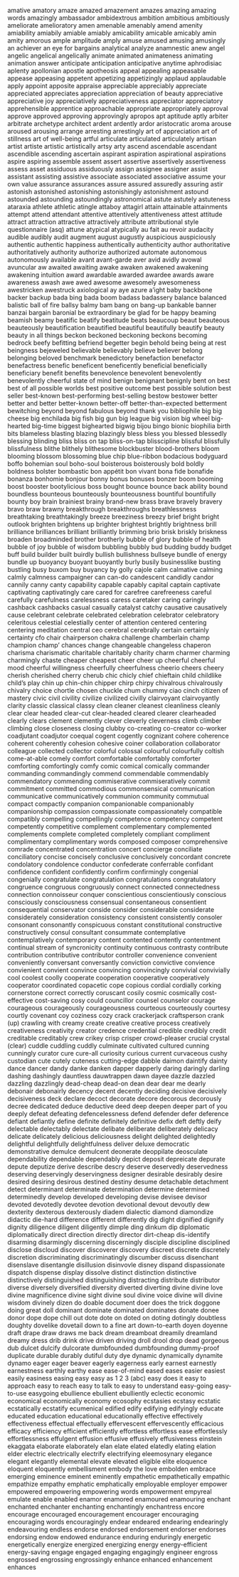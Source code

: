 amative
amatory
amaze
amazed
amazement
amazes
amazing
amazing words
amazingly
ambassador
ambidextrous
ambition
ambitious
ambitiously
ameliorate
amelioratory
amen
amenable
amenably
amend
amenity
amiability
amiabily
amiable
amiably
amicability
amicable
amicably
amin
amity
amorous
ample
amplitude
amply
amuse
amused
amusing
amusingly
an achiever
an eye for bargains
analytical
analyze
anamnestic
anew
angel
angelic
angelical
angelically
animate
animated
animateness
animating
animation
answer
anticipate
anticipation
anticipative
anytime
aphrodisiac
aplenty
apollonian
apostle
apotheosis
appeal
appealing
appeasable
appease
appeasing
appetent
appetizing
appetizingly
applaud
applaudable
apply
appoint
apposite
appraise
appreciable
appreciably
appreciate
appreciated
appreciates
appreciation
appreciation of beauty
appreciative
appreciative joy
appreciatively
appreciativeness
appreciator
appreciatory
apprehensible
apprentice
approachable
appropriate
appropriately
approval
approve
approved
approving
approvingly
apropos
apt
aptitude
aptly
arbiter
arbitrate
archetype
architect
ardent
ardently
ardor
aristocratic
aroma
arouse
aroused
arousing
arrange
arresting
arrestingly
art of appreciation
art of stillness
art of well-being
artful
articulate
articulated
articulately
artisan
artist
artiste
artistic
artistically
artsy
arty
ascend
ascendable
ascendant
ascendible
ascending
ascertain
aspirant
aspiration
aspirational
aspirations
aspire
aspiring
assemble
assent
assert
assertive
assertively
assertiveness
assess
asset
assiduous
assiduously
assign
assignee
assigner
assist
assistant
assisting
assistive
associate
associated
associative
assume your own value
assurance
assurances
assure
assured
assuredly
assuring
astir
astonish
astonished
astonishing
astonishingly
astonishment
astound
astounded
astounding
astoundingly
astronomical
astute
astutely
astuteness
ataraxia
athlete
athletic
atingle
attaboy
attagirl
attain
attainable
attainments
attempt
attend
attendant
attentive
attentively
attentiveness
attest
attitude
attract
attraction
attractive
attractively
attribute
attributional style questionnaire (asq)
attune
atypical
atypically
au fait
au revoir
audacity
audible
audibly
audit
augment
august
augustly
auspicious
auspiciously
authentic
authentic happiness
authentically
authenticity
author
authoritative
authoritatively
authority
authorize
authorized
automate
autonomous
autonomously
available
avant
avant-garde
aver
avid
avidly
avowal
avuncular
aw
awaited
awaiting
awake
awaken
awakened
awakening
awakening intuition
award
awardable
awarded
awardee
awards
aware
awareness
awash
awe
awed
awesome
awesomely
awesomeness
awestricken
awestruck
axiological
ay
aye
azure
a’ight
baby
backbone
backer
backup
bada bing bada boom
badass
badassery
balance
balanced
balistic
ball of fire
ballsy
balmy
bam
bang on
bang-up
bankable
banner
banzai
bargain
baronial
be extraordinary
be glad for
be happy
beaming
beamish
beamy
beatific
beatify
beatitude
beats
beaucoup
beaut
beauteous
beauteously
beautification
beautified
beautiful
beautifully
beautify
beauty
beauty in all things
beckon
beckoned
beckoning
beckons
becoming
bedrock
beefy
befitting
befriend
begetter
begin
behold
being
being at rest
beingness
bejeweled
believable
believably
believe
believer
belong
belonging
beloved
benchmark
benedictory
benefaction
benefactor
benefactress
benefic
beneficent
beneficently
beneficial
beneficially
beneficiary
benefit
benefits
benevolence
benevolent
benevolently
benevolently cheerful state of mind
benign
benignant
benignly
bent on
best
best of all possible worlds
best positive outcome
best possible solution
best seller
best-known
best-performing
best-selling
bestow
bestower
better
better and better
better-known
better-off
better-than-expected
betterment
bewitching
beyond
beyond fabulous
beyond thank you
bibliophile
big
big cheese
big enchilada
big fish
big gun
big league
big vision
big wheel
big-hearted
big-time
biggest
bighearted
bigwig
bijou
bingo
bionic
biophilia
birth
bits
blameless
blasting
blazing
blazingly
bless
bless you
blessed
blessedly
blessing
blinding
bliss
bliss on tap
bliss-on-tap
blisscipline
blissful
blissfully
blissfulness
blithe
blithely
blithesome
blockbuster
blood-brothers
bloom
blooming
blossom
blossoming
blue chip
blue-ribbon
bodacious
bodyguard
boffo
bohemian soul
boho-soul
boisterous
boisterously
bold
boldly
boldness
bolster
bombastic
bon appétit
bon vivant
bona fide
bonafide
bonanza
bonhomie
bonjour
bonny
bonus
bonuses
bonzer
boom
booming
boost
booster
bootylicious
boss
bought
bounce
bounce back ability
bound
boundless
bounteous
bounteously
bounteousness
bountiful
bountifully
bounty
boy
brain
brainiest
brainy
brand-new
brass
brave
bravely
bravery
bravo
braw
brawny
breakthrough
breakthroughs
breathlessness
breathtaking
breathtakingly
breeze
breeziness
breezy
brief
bright
bright outlook
brighten
brightens up
brighter
brightest
brightly
brightness
brill
brilliance
brilliances
brilliant
brilliantly
brimming
brio
brisk
briskly
briskness
broaden
broadminded
brother
brotherly
bubble of glory
bubble of health
bubble of joy
bubble of wisdom
bubbling
bubbly
bud
budding
buddy
budget
buff
build
builder
built
buirdly
bullish
bullishness
bullseye
bundle of energy
bundle up
buoyancy
buoyant
buoyantly
burly
busily
businesslike
busting
bustling
busy
buxom
buy
buyancy
by golly
cajole
calm
calmative
calming
calmly
calmness
campaigner
can
can-do
candescent
candidly
candor
cannily
canny
canty
capability
capable
capably
capital
captain
captivate
captivating
captivatingly
care
cared for
carefree
carefreeness
careful
carefully
carefulness
carelessness
caress
caretaker
caring
caringly
cashback
cashbacks
casual
casually
catalyst
catchy
causative
causatively
cause
celebrant
celebrate
celebrated
celebration
celebrator
celebratory
celeritous
celestial
celestially
center of attention
centered
centering
centering meditation
central
ceo
cerebral
cerebrally
certain
certainly
certainty
cfo
chair
chairperson
chakra
challenge
chamberlain
champ
champion
champ’
chances
change
changeable
changeless
chaperon
charisma
charismatic
charitable
charitably
charity
charm
charmer
charming
charmingly
chaste
cheaper
cheapest
cheer
cheer up
cheerful
cheerful mood
cheerful willingness
cheerfully
cheerfulness
cheerio
cheers
cheery
cherish
cherished
cherry
cherub
chic
chicly
chief
chieftain
child
childlike
child’s play
chin up
chin-chin
chipper
chirp
chirpy
chivalrous
chivalrously
chivalry
choice
chortle
chosen
chuckle
chum
chummy
ciao
cinch
citizen of mastery
civic
civil
civility
civilize
civilized
civilly
clairvoyant
clairvoyantly
clarity
classic
classical
classy
clean
cleaner
cleanest
cleanliness
cleanly
clear
clear headed
clear-cut
clear-headed
cleared
clearer
clearheaded
clearly
clears
clement
clemently
clever
cleverly
cleverness
climb
climber
climbing
close
closeness
closing
clubby
co-creating
co-creator
co-worker
coadjutant
coadjutor
coequal
cogent
cogently
cognizant
cohere
coherence
coherent
coherently
cohesion
cohesive
coiner
collaboration
collaborator
colleague
collected
collector
colorful
colossal
colourful
colourfully
coltish
come-at-able
comely
comfort
comfortable
comfortably
comforter
comforting
comfortingly
comfy
comic
comical
comically
commander
commanding
commandingly
commend
commendable
commendably
commendatory
commending
commiserative
commiseratively
commit
commitment
committed
commodious
commonsensical
communication
communicative
communicatively
communion
community
commutual
compact
compactly
companion
companionable
companionably
companionship
compassion
compassionate
compassionately
compatible
compatibly
compelling
compellingly
competence
competency
competent
competently
competitive
complement
complementary
complemented
complements
complete
completed
completely
compliant
compliment
complimentary
complimentary words
composed
composer
comprehensive
comrade
concentrated
concentration
concert
concierge
conciliate
conciliatory
concise
concisely
conclusive
conclusively
concordant
concrete
condolatory
condolence
conductor
confederate
conferrable
confidant
confidence
confident
confidently
confirm
confirmingly
congenial
congenially
congratulate
congratulation
congratulations
congratulatory
congruence
congruous
congruously
connect
connected
connectedness
connection
connoisseur
conquer
conscientious
conscientiously
conscious
consciously
consciousness
consensual
consentaneous
consentient
consequential
conservator
conside
consider
considerable
considerate
considerately
consideration
consistency
consistent
consistently
consoler
consonant
consonantly
conspicuous
constant
constitutional
constructive
constructively
consul
consultant
consummate
contemplative
contemplatively
contemporary
content
contented
contently
contentment
continual stream of syncronicity
continuity
continuous
contrasty
contribute
contribution
contributive
contributor
controller
convenience
convenient
conveniently
conversant
conversantly
conviction
convictive
convience
convienient
convient
convince
convincing
convincingly
convivial
convivially
cool
coolest
coolly
cooperate
cooperation
cooperative
cooperatively
cooperator
coordinated
copacetic
cope
copious
cordial
cordially
corking
cornerstone
correct
correctly
coruscant
cosily
cosmic
cosmically
cost-effective
cost-saving
cosy
could
councillor
counsel
counselor
courage
courageous
courageously
courageousness
courteous
courteously
courtesy
courtly
covenant
coy
coziness
cozy
crack
crackerjack
craftsperson
crank (up)
crawling with
creamy
create
creative
creative process
creatively
creativeness
creativity
creator
credence
credential
credible
credibly
credit
creditable
creditably
crew
crikey
crisp
crisper
crowd-pleaser
crucial
crystal (clear)
cuddle
cuddling
cuddly
culminate
cultivated
cultured
cunning
cunningly
curator
cure
cure-all
curiosity
curious
current
curvaceous
cushy
custodian
cute
cutely
cuteness
cutting-edge
dabble
daimon
daintify
dainty
dance
dancer
dandy
danke
danken
dapper
dapperly
daring
daringly
darling
dashing
dashingly
dauntless
dauwtrappen
dawn
dayee
dazzle
dazzled
dazzling
dazzlingly
dead-cheap
dead-on
dean
dear
dear me
dearly
debonair
debonairly
decency
decent
decently
deciding
decisive
decisively
decisiveness
deck
declare
decoct
decorate
decore
decorous
decorously
decree
dedicated
deduce
deductive
deed
deep
deepen
deeper part of you
deeply
defeat
defeating
defencelessness
defend
defender
defer
deference
defiant
defiantly
define
definite
definitely
definitive
defix
deft
deftly
deify
delectable
delectably
delectate
delibate
deliberate
deliberately
delicacy
delicate
delicately
delicious
deliciousness
delight
delighted
delightedly
delightful
delightfully
delightfulness
deliver
deluxe
democratic
demonstrative
demulce
demulcent
deonerate
deoppilate
deosculate
dependability
dependable
dependably
depict
deposit
depreicate
depurate
depute
deputize
derive
describe
descry
deserve
deservedly
deservedness
deserving
deservingly
deservingness
designer
desirable
desirably
desire
desired
desiring
desirous
destined
destiny
desume
detachable
detachment
detect
determinant
determinate
determination
determine
determined
determinedly
develop
developed
developing
devise
devisee
devisor
devoted
devotedly
devotee
devotion
devotional
devout
devoutly
dew
dexterity
dexterous
dexterously
diadem
dialectic
diamond
diamondize
didactic
die-hard
difference
different
differently
dig
dight
dignified
dignify
dignity
diligence
diligent
diligently
dimple
ding
dinkum
dip
diplomatic
diplomatically
direct
direction
directly
director
dirt-cheap
dis-identify
disarming
disarmingly
discerning
discerningly
disciple
discipline
disciplined
disclose
discloud
discover
discoverer
discovery
discreet
discrete
discretely
discretion
discriminating
discriminatingly
discumber
discuss
disenchant
disenslave
disentangle
disillusion
disinvovle
disney
dispand
dispassionate
dispatch
dispense
display
dissolve
distinct
distinction
distinctive
distinctively
distinguished
distinguishing
distracting
distribute
distributor
diverse
diversely
diversified
diversity
diverted
diverting
divine
divine love
divine magnificence
divine sight
divine soul
divine voice
divine will
divine wisdom
divinely
dizen
do
doable
document
doer
does the trick
doggone
doing great
doll
dominant
dominate
dominated
dominates
donate
donee
donor
dope
dope chill out
dote
dote on
doted on
doting
dotingly
doubtless
doughty
dovelike
dovetail
down to a fine art
down-to-earth
doyen
doyenne
draft
drape
draw
draws me back
dream
dreamboat
dreamily
dreamland
dreamy
dress
drib
drink
drive
driven
driving
droll
drool
drop dead gorgeous
dub
dulcet
dulcify
dulcorate
dumbfounded
dumbfounding
dummy-proof
duplicate
durable
durably
dutiful
duty
dye
dynamic
dynamically
dynamite
dynamo
eager
eager beaver
eagerly
eagerness
early
earnest
earnestly
earnestness
earthly
earthy
ease
ease-of-mind
eased
eases
easier
easiest
easily
easiness
easing
easy
easy as 1 2 3 (abc)
easy does it
easy to approach
easy to reach
easy to talk to
easy to understand
easy-going
easy-to-use
easygoing
ebullience
ebullient
ebulliently
eclectic
economic
economical
economically
economy
ecosophy
ecstasies
ecstasy
ecstatic
ecstatically
ecstatify
ecumenical
edified
edify
edifying
edifyingly
educate
educated
education
educational
educationally
effective
effectively
effectiveness
effectual
effectually
effervescent
effervescently
efficacious
efficacy
efficiency
efficient
efficiently
effortless
effortless ease
effortlessly
effortlessness
effulgent
effusion
effusive
effusively
effusiveness
einstein
ekaggata
elaborate
elaborately
elan
elate
elated
elatedly
elating
elation
elder
electric
electrically
electrify
electrifying
eleemosynary
elegance
elegant
elegantly
elemental
elevate
elevated
eligible
elite
eloquence
eloquent
eloquently
embellisment
embody the love
embolden
embrace
emerging
eminence
eminent
eminently
empathetic
empathetically
empathic
empathize
empathy
emphatic
emphatically
employable
employer
empower
empowered
empowering
empowering words
empowerment
empyreal
emulate
enable
enabled
enamor
enamored
enamoured
enamouring
enchant
enchanted
enchanter
enchanting
enchantingly
enchantress
encore
encourage
encouraged
encouragement
encourager
encouraging
encouraging words
encouragingly
endear
endeared
endearing
endearingly
endeavouring
endless
endorse
endorsed
endorsement
endorser
endorses
endorsing
endow
endowed
endurance
enduring
enduringly
energetic
energetically
energize
energized
energizing
energy
energy-efficient
energy-saving
engage
engaged
engaging
engagingly
engineer
engross
engrossed
engrossing
engrossingly
enhance
enhanced
enhancement
enhances
